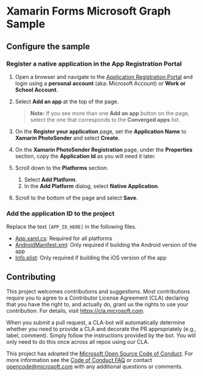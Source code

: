 # Xamarin Forms Microsoft Graph Sample

## Configure the sample

### Register a native application in the App Registration Portal

1. Open a browser and navigate to the [Application Registration Portal](https://apps.dev.microsoft.com) and login using a **personal account** (aka: Microsoft Account) or **Work or School Account**.

1. Select **Add an app** at the top of the page.

    > **Note:** If you see more than one **Add an app** button on the page, select the one that corresponds to the **Converged apps** list.

1. On the **Register your application** page, set the **Application Name** to **Xamarin PhotoSender** and select **Create**.

1. On the **Xamarin PhotoSender Registration** page, under the **Properties** section, copy the **Application Id** as you will need it later.

1. Scroll down to the **Platforms** section.

    1. Select **Add Platform**.
    1. In the **Add Platform** dialog, select **Native Application**.

1. Scroll to the bottom of the page and select **Save**.

### Add the application ID to the project

Replace the text `[APP_ID_HERE]` in the following files.

- [App.xaml.cs](./PhotoSender/PhotoSender/App.xaml.cs): Required for all platforms
- [AndroidManifest.xml](./PhotoSender/PhotoSender.Android/Properties/AndroidManifest.xml): Only required if building the Android version of the app
- [Info.plist](./PhotoSender/PhotoSender.iOS/Info.plist): Only required if building the iOS version of the app

## Contributing

This project welcomes contributions and suggestions.  Most contributions require you to agree to a
Contributor License Agreement (CLA) declaring that you have the right to, and actually do, grant us
the rights to use your contribution. For details, visit https://cla.microsoft.com.

When you submit a pull request, a CLA-bot will automatically determine whether you need to provide
a CLA and decorate the PR appropriately (e.g., label, comment). Simply follow the instructions
provided by the bot. You will only need to do this once across all repos using our CLA.

This project has adopted the [Microsoft Open Source Code of Conduct](https://opensource.microsoft.com/codeofconduct/).
For more information see the [Code of Conduct FAQ](https://opensource.microsoft.com/codeofconduct/faq/) or
contact [opencode@microsoft.com](mailto:opencode@microsoft.com) with any additional questions or comments.
